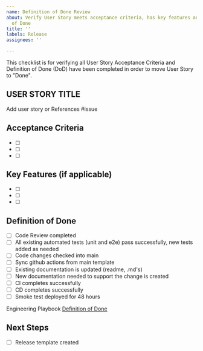 ```yaml
---
name: Definition of Done Review
about: Verify User Story meets acceptance criteria, has key features and meets Definition
  of Done
title: ''
labels: Release
assignees: ''

---
```


This checklist is for verifying all User Story Acceptance Criteria and Definition of Done (DoD) have been completed in order to move User Story to "Done".

## USER STORY TITLE

Add user story or References #issue

## Acceptance Criteria

- [ ]
- [ ]
- [ ]

## Key Features (if applicable)

- [ ]
- [ ]
- [ ]

## Definition of Done

- [ ] Code Review completed
- [ ] All existing automated tests (unit and e2e) pass successfully, new tests added as needed
- [ ] Code changes checked into main
- [ ] Sync github actions from main template
- [ ] Existing documentation is updated (readme, .md's)
- [ ] New documentation needed to support the change is created
- [ ] CI completes successfully
- [ ] CD completes successfully
- [ ] Smoke test deployed for 48 hours

Engineering Playbook [Definition of Done](https://github.com/microsoft/code-with-engineering-playbook/blob/main/docs/agile-development/team-agreements/definition-of-done.md)

## Next Steps

- [ ] Release template created
